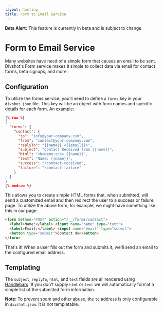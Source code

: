 ```yaml
---
layout: hosting
title: Form to Email Service
---
```


<div class="alert alert-warning"><b>Beta Alert:</b> This feature is currently in beta and is subject to change.</div>

# Form to Email Service

<p class="lead">Many websites have need of a simple form that causes an email
to be sent. Divshot's Form service makes it simple to collect data via email
for contact forms, beta signups, and more.</p>

## Configuration

To utilize the forms service, you'll need to define a `forms` key in your `divshot.json`
file. This key will be an object with form names and specific details for each form.
An example:

```json
{% raw %}
{
  "forms": {
    "contact": {
      "to": "info@your-company.com",
      "from": "contact@your-company.com",
      "replyTo": "{{name}} <{{email}}>",
      "subject": "Contact Received from {{name}}",
      "html": "<b>Name:</b> {{name}}",
      "text": "Name: {{name}}",
      "success": "/contact-received",
      "failure": "/contact-failure"
    }
  }
}
{% endraw %}
```

This allows you to create simple HTML forms that, when submitted, will
send a customized email and then redirect the user to a success or failure
page. To utilize the above form, for example, we might have something like
this in our page:

```html
<form method="POST" action="/__/forms/contact">
  <label>Name:</label> <input name="name" type="text">
  <label>Email:</label> <input name="email" type="submit">
  <button type="submit">Contact Us</button>
</form>
```

That's it! When a user fills out the form and submits it, we'll send an
email to the configured email address.

## Templating

The `subject`, `replyTo`, `html`, and `text` fields are all rendered
using [Handlebars](http://handlebarsjs.com/). If you don't supply
`html` or `text` we will automatically format a simple list of the
submitted form information.

**Note:** To prevent spam and other abuse, the `to` address is only
configurable in `divshot.json`. It is not templatable.